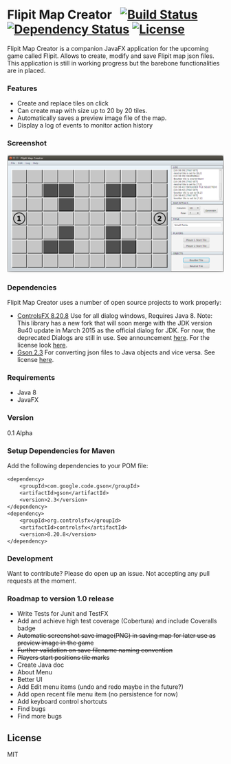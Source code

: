 # Flipit Map Creator &nbsp;  [![Build Status](https://travis-ci.org/Daytron/Flipit-Map-Creator.svg?branch=master)](https://travis-ci.org/Daytron/Flipit-Map-Creator) [![Dependency Status](https://www.versioneye.com/user/projects/546a1a2395082530790000bf/badge.svg?style=flat)](https://www.versioneye.com/user/projects/546a1a2395082530790000bf) [![License](http://img.shields.io/:license-mit-blue.svg)](https://raw.githubusercontent.com/Daytron/Flipit-Map-Creator/master/LICENSES/LICENSE)

Flipit Map Creator is a companion JavaFX application for the upcoming game called Flipit. Allows to create, modify and save Flipit map json files. This application is still in working progress but the barebone functionalities are in placed.

### Features
  - Create and replace tiles on click
  - Can create map with size up to 20 by 20 tiles.
  - Automatically saves a preview image file of the map.
  - Display a log of events to monitor action history

### Screenshot
![ScreenShot](https://raw.githubusercontent.com/Daytron/Flipit-Map-Creator/master/Screenshots/FlipitMapCreatorScreenshot.png)

### Dependencies
Flipit Map Creator uses a number of open source projects to work properly:
- [ControlsFX 8.20.8] Use for all dialog windows, Requires Java 8. Note: This library has a new fork that will soon merge with the JDK version 8u40 update in March 2015 as the official dialog for JDK. For now, the deprecated Dialogs are still in use. See announcement [here](http://fxexperience.com/2014/09/announcing-controlsfx-8-20-7/). For the license look [here](https://raw.githubusercontent.com/Daytron/Flipit-Map-Creator/master/LICENSES/CONTROLSFX_LICENSE.txt).
- [Gson 2.3] For converting json files to Java objects and vice versa. See license [here](https://raw.githubusercontent.com/Daytron/Flipit-Map-Creator/master/LICENSES/GSON_LICENSE.txt).

### Requirements
- Java 8
- JavaFX

### Version
0.1 Alpha

### Setup Dependencies for Maven
Add the following dependencies to your POM file:
```
<dependency>
    <groupId>com.google.code.gson</groupId>
    <artifactId>gson</artifactId>
    <version>2.3</version>
</dependency>
<dependency>
    <groupId>org.controlsfx</groupId>
    <artifactId>controlsfx</artifactId>
    <version>8.20.8</version>
</dependency>
```


### Development

Want to contribute? Please do open up an issue. Not accepting any pull requests at the moment.

### Roadmap to version 1.0 release

 - Write Tests for Junit and TestFX
 - Add and achieve high test coverage (Cobertura) and include Coveralls badge
 - ~~Automatic screenshot save image(PNG) in saving map for later use as preview image in the game~~
 - ~~Further validation on save filename naming convention~~
 - ~~Players start positions tile marks~~
 - Create Java doc
 - About Menu
 - Better UI
 - Add Edit menu items (undo and redo maybe in the future?)
 - Add open recent file menu item (no persistence for now)
 - Add keyboard control shortcuts
 - Find bugs
 - Find more bugs

License
----

MIT


[ControlsFX 8.20.8]:http://fxexperience.com/controlsfx/
[Gson 2.3]:https://code.google.com/p/google-gson/
[JavaFX]:http://www.oracle.com/technetwork/java/javase/overview/javafx-overview-2158620.html

